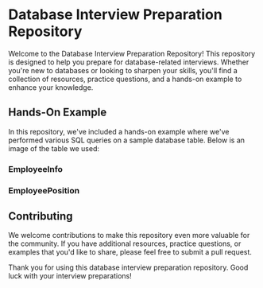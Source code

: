 # Database Interview Preparation Repository

Welcome to the Database Interview Preparation Repository! This repository is designed to help you prepare for database-related interviews. Whether you're new to databases or looking to sharpen your skills, you'll find a collection of resources, practice questions, and a hands-on example to enhance your knowledge.


## Hands-On Example


In this repository, we've included a hands-on example where we've performed various SQL queries on a sample database table. Below is an image of the table we used:

### EmployeeInfo


### EmployeePosition


## Contributing

We welcome contributions to make this repository even more valuable for the community. If you have additional resources, practice questions, or examples that you'd like to share, please feel free to submit a pull request.

Thank you for using this database interview preparation repository. Good luck with your interview preparations!
